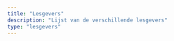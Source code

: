 ```yaml
---
title: "Lesgevers"
description: "Lijst van de verschillende lesgevers"
type: "lesgevers"
---
```


<!-- TODO: lesgevers -->
